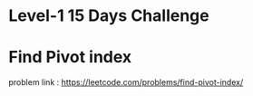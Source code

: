 # Level-1 15 Days Challenge

# Find Pivot index
problem link : https://leetcode.com/problems/find-pivot-index/
